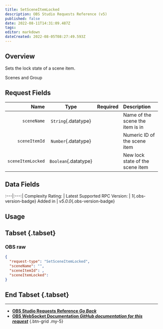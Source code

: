 ```yaml
---
title: SetSceneItemLocked
description: OBS Studio Requests Reference (v5)
published: false
date: 2022-08-11T14:31:09.487Z
tags: 
editor: markdown
dateCreated: 2022-08-05T08:27:49.593Z
---
```


## Overview
Sets the lock state of a scene item.

Scenes and Group

## Request Fields
Name | Type | Required| Description |
----:|:----:|:-------:|:------------|
`sceneName` | `String`{.datatype} | <i class="mdi mdi-check-bold"></i> | Name of the scene the item is in
`sceneItemId` | `Number`{.datatype} | <i class="mdi mdi-check-bold"></i> | Numeric ID of the scene item	| `>= 0`{.datatype}
`sceneItemLocked` | `Boolean`{.datatype} | <i class="mdi mdi-check-bold"></i> | New lock state of the scene item

## Data Fields
:---|:---:|
Complexity Rating: | <span class="stars stars--3"></span>
Latest Supported RPC Version: | *1*{.obs-version-badge}
Added in | *v5.0.0*{.obs-version-badge}

## Usage
## Tabset {.tabset}
### OBS raw
```json
{
  "request-type": "SetSceneItemLocked",
  "sceneName": "",
  "sceneItemId": ,
  "sceneItemLocked": 
}
```
## End Tabset {.tabset}

---

- [<i class="mdi mdi-chevron-left"></i>**OBS Studio Requests Reference *Go Back***](/en/Broadcasters/OBS/Requests)
- [<i class="mdi mdi-github"></i> **OBS WebSocket Documentation *GitHub documentation for this request***](https://github.com/obsproject/obs-websocket/blob/master/docs/generated/protocol.md#setsceneitemlocked)
{.btn-grid .my-5}